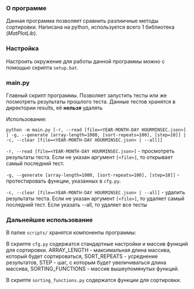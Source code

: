 ### О программе
Данная программа позволяет сравнить разлиичные методы сортировки. Написана на python, используется всего 1 библиотека (*MatPlotLib*).
### Настройка
Настроить окружение для работы данной программы можно с помощью скрипта `setup.bat`.
### main.py
Главный скрипт программы. Позволяет запустить тесты или же посмотреть результаты прошлого теста. Данные тестов хранятся в директории results, её **нельзя** удалять

Использование:

`python -m main.py [-r, --read [file=<YEAR-MONTH-DAY HOURMINSEC.json>] | -g, --generate [array-length=1000, [sort-repeats=100], [step=10]] | -c, --clear [file=<YEAR-MONTH-DAY HOURMINSEC.json> | --all]]`

`-r, --read [file=<YEAR-MONTH-DAY HOURMINSEC.json>]` - просмотреть результаты теста. Если не указан аргумент `[<file>]`, то открывает самый последний тест.

`-g, --generate [array-length=1000, [sort-repeats=100], [step=10]]` - протестировать функции, указанных в `cfg.py`.

`-c, --clear [file=<YEAR-MONTH-DAY HOURMINSEC.json> | --all]` - удалить результаты теста. Если не указан аргумент `[<file>]`, то удаляет самый последний тест. Если указать --all, то удаляет все тесты

### Дальнейшее использование
В папке `scripts/` хранятся компоненты программы:

В скрипте `cfg.py` содержатся стандартные настройки и массив функций для сортировки. ARRAY_LENGTH - максимальная длина массива, который будет сортироваться, SORT_REPEATS - усреднение результатов, STEP - шаг, с которым будет увеличиваться длина массива, SORTING_FUNCTIONS - массив вышеупомянутых функций.

В скрипте `sorting_functions.py` содержатся функции для сортировки.
